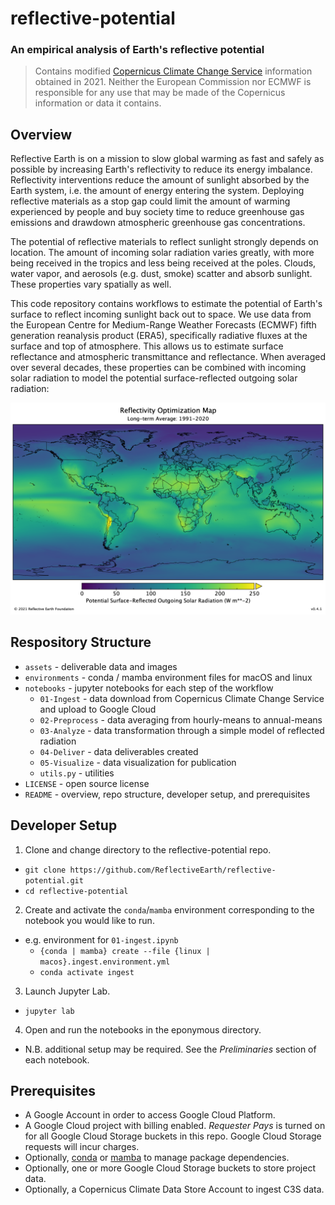 # reflective-potential
### An empirical analysis of Earth's reflective potential

> Contains modified [Copernicus Climate Change Service](https://climate.copernicus.eu/) information
> obtained in 2021. Neither the European Commission nor ECMWF is responsible for any use that may
> be made of the Copernicus information or data it contains.

## Overview

Reflective Earth is on a mission to slow global warming as fast and safely as
possible by increasing Earth's reflectivity to reduce its energy imbalance.
Reflectivity interventions reduce the amount of sunlight absorbed by the Earth
system, i.e. the amount of energy entering the system. Deploying reflective
materials as a stop gap could limit the amount of warming experienced by people
and buy society time to reduce greenhouse gas emissions and drawdown atmospheric
greenhouse gas concentrations.

The potential of reflective materials to reflect sunlight strongly depends on
location. The amount of incoming solar radiation varies greatly, with more
being received in the tropics and less being received at the poles. Clouds,
water vapor, and aerosols (e.g. dust, smoke) scatter and absorb sunlight. These
properties vary spatially as well.

This code repository contains workflows to estimate the potential of Earth's
surface to reflect incoming sunlight back out to space. We use data from the
European Centre for Medium-Range Weather Forecasts (ECMWF) fifth generation
reanalysis product (ERA5), specifically radiative fluxes at the surface
and top of atmosphere. This allows us to estimate surface reflectance and
atmospheric transmittance and reflectance. When averaged over several decades,
these properties can be combined with incoming solar radiation to model the
potential surface-reflected outgoing solar radiation:

![ROM](https://github.com/ReflectiveEarth/reflective-potential/blob/main/assets/ROM_v041.png)

## Respository Structure

* `assets` - deliverable data and images
* `environments` - conda / mamba environment files for macOS and linux
* `notebooks` - jupyter notebooks for each step of the workflow
  * `01-Ingest` - data download from Copernicus Climate Change Service and upload to Google Cloud
  * `02-Preprocess` - data averaging from hourly-means to annual-means
  * `03-Analyze` - data transformation through a simple model of reflected radiation
  * `04-Deliver` - data deliverables created
  * `05-Visualize` - data visualization for publication
  * `utils.py` - utilities
* `LICENSE` - open source license
* `README` - overview, repo structure, developer setup, and prerequisites

## Developer Setup

1. Clone and change directory to the reflective-potential repo.
  * `git clone https://github.com/ReflectiveEarth/reflective-potential.git`
  * `cd reflective-potential`
2. Create and activate the `conda`/`mamba` environment corresponding to the notebook you would like to run.
  * e.g. environment for `01-ingest.ipynb`
    * `{conda | mamba} create --file {linux | macos}.ingest.environment.yml`
    * `conda activate ingest`
3. Launch Jupyter Lab.
  * `jupyter lab`
4. Open and run the  notebooks in the eponymous directory.
  * N.B. additional setup may be required. See the *Preliminaries* section of
    each notebook.

## Prerequisites

* A Google Account in order to access Google Cloud Platform.
* A Google Cloud project with billing enabled. *Requester Pays* is turned on for all Google Cloud Storage buckets in this repo. Google Cloud Storage requests will incur charges.
* Optionally, [conda](https://docs.conda.io/en/latest/miniconda.html) or [mamba](https://mamba.readthedocs.io/en/latest/) to manage package dependencies.
* Optionally, one or more Google Cloud Storage buckets to store project data.
* Optionally, a Copernicus Climate Data Store Account to ingest C3S data.
